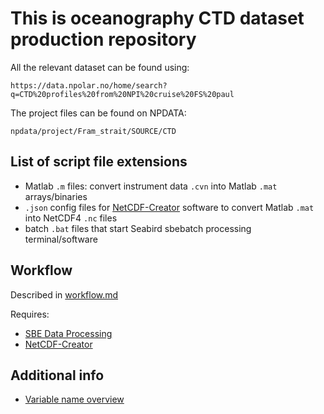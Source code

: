 # This is oceanography CTD dataset production repository

All the relevant dataset can be found using: 
```
https://data.npolar.no/home/search?q=CTD%20profiles%20from%20NPI%20cruise%20FS%20paul
```

The project files can be found on NPDATA: 
```
npdata/project/Fram_strait/SOURCE/CTD
```

## List of script file extensions
- Matlab `.m` files: convert instrument data `.cvn` into Matlab `.mat` arrays/binaries
- `.json` config files for [NetCDF-Creator](https://gitlab.com/npolar/netcdf-creator) software to convert Matlab `.mat` into NetCDF4 `.nc` files
- batch `.bat` files that start Seabird sbebatch processing terminal/software

## Workflow
Described in [workflow.md](workflow.md)

Requires:
- [SBE Data Processing](https://www.seabird.com/software)
- [NetCDF-Creator](https://gitlab.com/npolar/netcdf-creator)

## Additional info
- [Variable name overview](https://docs.google.com/spreadsheets/d/1RBGrF3EpTsY2bSWDIT-T6CzXqMzAzaFxAbrmaeaw6wE/edit#gid=0)
